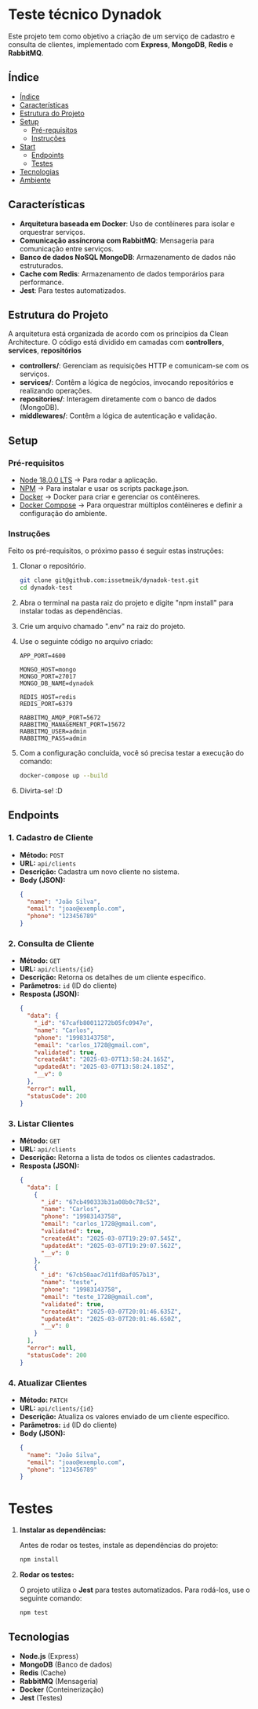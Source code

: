 # Teste técnico Dynadok

Este projeto tem como objetivo a criação de um serviço de cadastro e consulta de clientes, implementado com **Express**, **MongoDB**, **Redis** e **RabbitMQ**.

## Índice

- [Índice](#indice)
- [Características](#características)
- [Estrutura do Projeto](#estrutura-do-projeto)
- [Setup](#setup)
  - [Pré-requisitos](#pré-requisitos)
  - [Instruções](#instruções)
- [Start](#start)
  - [Endpoints](#endpoints)
  - [Testes](#testes)
- [Tecnologias](#tecnologias)
- [Ambiente](#ambiente)

## Características

- **Arquitetura baseada em Docker**: Uso de contêineres para isolar e orquestrar serviços.
- **Comunicação assíncrona com RabbitMQ**: Mensageria para comunicação entre serviços.
- **Banco de dados NoSQL MongoDB**: Armazenamento de dados não estruturados.
- **Cache com Redis**: Armazenamento de dados temporários para performance.
- **Jest**: Para testes automatizados.

## Estrutura do Projeto

A arquitetura está organizada de acordo com os princípios da Clean Architecture. O código está dividido em camadas com **controllers**, **services**, **repositórios**

- **controllers/**: Gerenciam as requisições HTTP e comunicam-se com os serviços.
- **services/**: Contêm a lógica de negócios, invocando repositórios e realizando operações.
- **repositories/**: Interagem diretamente com o banco de dados (MongoDB).
- **middlewares/**: Contêm a lógica de autenticação e validação.

## Setup

### Pré-requisitos

- [Node 18.0.0 LTS](https://nodejs.org/en/) -> Para rodar a aplicação.
- [NPM](https://www.npmjs.com) -> Para instalar e usar os scripts package.json.
- [Docker](https://docs.docker.com/get-started/get-docker/) -> Docker para criar e gerenciar os contêineres.
- [Docker Compose](https://docs.docker.com/compose/install/) -> Para orquestrar múltiplos contêineres e definir a configuração do ambiente.

### Instruções

Feito os pré-requisitos, o próximo passo é seguir estas instruções:

1. Clonar o repositório.

   ```bash
   git clone git@github.com:issetmeik/dynadok-test.git
   cd dynadok-test
   ```

2. Abra o terminal na pasta raiz do projeto e digite "npm install" para instalar todas as dependências.
3. Crie um arquivo chamado ".env" na raiz do projeto.
4. Use o seguinte código no arquivo criado:

   ```env
   APP_PORT=4600

   MONGO_HOST=mongo
   MONGO_PORT=27017
   MONGO_DB_NAME=dynadok

   REDIS_HOST=redis
   REDIS_PORT=6379

   RABBITMQ_AMQP_PORT=5672
   RABBITMQ_MANAGEMENT_PORT=15672
   RABBITMQ_USER=admin
   RABBITMQ_PASS=admin
   ```

5. Com a configuração concluída, você só precisa testar a execução do comando:

   ```bash
   docker-compose up --build
   ```

6. Divirta-se! :D

## Endpoints

### 1. Cadastro de Cliente

- **Método:** `POST`
- **URL:** `api/clients`
- **Descrição:** Cadastra um novo cliente no sistema.
- **Body (JSON):**
  ```json
  {
    "name": "João Silva",
    "email": "joao@exemplo.com",
    "phone": "123456789"
  }
  ```

### 2. Consulta de Cliente

- **Método:** `GET`
- **URL:** `api/clients/{id}`
- **Descrição:** Retorna os detalhes de um cliente específico.
- **Parâmetros:** `id` (ID do cliente)
- **Resposta (JSON):**
  ```json
  {
    "data": {
      "_id": "67cafb80011272b05fc0947e",
      "name": "Carlos",
      "phone": "19983143758",
      "email": "carlos_1728@gmail.com",
      "validated": true,
      "createdAt": "2025-03-07T13:58:24.165Z",
      "updatedAt": "2025-03-07T13:58:24.185Z",
      "__v": 0
    },
    "error": null,
    "statusCode": 200
  }
  ```

### 3. Listar Clientes

- **Método:** `GET`
- **URL:** `api/clients`
- **Descrição:** Retorna a lista de todos os clientes cadastrados.
- **Resposta (JSON):**
  ```json
  {
    "data": [
      {
        "_id": "67cb490333b31a08b0c78c52",
        "name": "Carlos",
        "phone": "19983143758",
        "email": "carlos_1728@gmail.com",
        "validated": true,
        "createdAt": "2025-03-07T19:29:07.545Z",
        "updatedAt": "2025-03-07T19:29:07.562Z",
        "__v": 0
      },
      {
        "_id": "67cb50aac7d11fd8af057b13",
        "name": "teste",
        "phone": "19983143758",
        "email": "teste_1728@gmail.com",
        "validated": true,
        "createdAt": "2025-03-07T20:01:46.635Z",
        "updatedAt": "2025-03-07T20:01:46.650Z",
        "__v": 0
      }
    ],
    "error": null,
    "statusCode": 200
  }
  ```

### 4. Atualizar Clientes

- **Método:** `PATCH`
- **URL:** `api/clients/{id}`
- **Descrição:** Atualiza os valores enviado de um cliente específico.
- **Parâmetros:** `id` (ID do cliente)
- **Body (JSON):**
  ```json
  {
    "name": "João Silva",
    "email": "joao@exemplo.com",
    "phone": "123456789"
  }
  ```

# Testes

1. **Instalar as dependências:**

   Antes de rodar os testes, instale as dependências do projeto:

   ```bash
   npm install
   ```

2. **Rodar os testes:**

   O projeto utiliza o **Jest** para testes automatizados. Para rodá-los, use o seguinte comando:

   ```bash
   npm test
   ```

## Tecnologias

- **Node.js** (Express)
- **MongoDB** (Banco de dados)
- **Redis** (Cache)
- **RabbitMQ** (Mensageria)
- **Docker** (Conteinerização)
- **Jest** (Testes)
